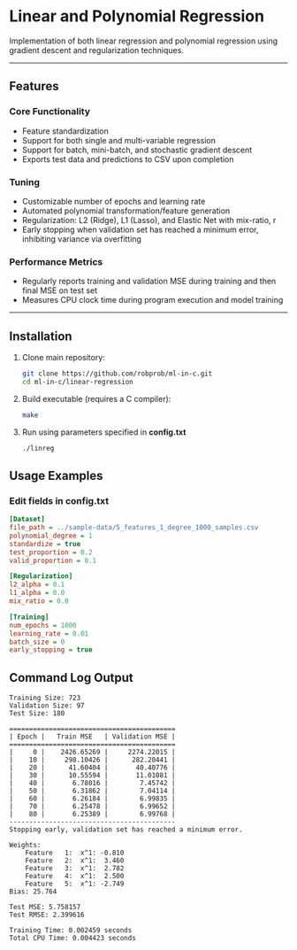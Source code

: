# Linear and Polynomial Regression
Implementation of both linear regression and polynomial regression using gradient descent and regularization techniques.

---
## Features
### Core Functionality
- Feature standardization
- Support for both single and multi-variable regression
- Support for batch, mini-batch, and stochastic gradient descent
- Exports test data and predictions to CSV upon completion

### Tuning
- Customizable number of epochs and learning rate
- Automated polynomial transformation/feature generation
- Regularization: L2 (Ridge), L1 (Lasso), and Elastic Net with mix-ratio, r
- Early stopping when validation set has reached a minimum error, inhibiting variance via overfitting

### Performance Metrics
- Regularly reports training and validation MSE during training and then final MSE on test set
- Measures CPU clock time during program execution and model training

---

## Installation
1. Clone main repository:
   ```bash
   git clone https://github.com/robprob/ml-in-c.git
   cd ml-in-c/linear-regression
   ```
2. Build executable (requires a C compiler):
   ```bash
   make
   ```
3. Run using parameters specified in **config.txt**
   ```bash
   ./linreg
   ```

## Usage Examples
### Edit fields in config.txt
```ini
[Dataset]
file_path = ../sample-data/5_features_1_degree_1000_samples.csv
polynomial_degree = 1
standardize = true
test_proportion = 0.2
valid_proportion = 0.1

[Regularization]
l2_alpha = 0.1
l1_alpha = 0.0
mix_ratio = 0.0

[Training]
num_epochs = 1000
learning_rate = 0.01
batch_size = 0
early_stopping = true
```

## Command Log Output
```plaintext
Training Size: 723
Validation Size: 97
Test Size: 180

==========================================
| Epoch |   Train MSE   | Validation MSE |
==========================================
|     0 |    2426.65269 |     2274.22015 |
|    10 |     298.10426 |      282.20441 |
|    20 |      41.60404 |       40.40776 |
|    30 |      10.55594 |       11.01081 |
|    40 |       6.78016 |        7.45742 |
|    50 |       6.31862 |        7.04114 |
|    60 |       6.26184 |        6.99835 |
|    70 |       6.25478 |        6.99652 |
|    80 |       6.25389 |        6.99768 |
------------------------------------------
Stopping early, validation set has reached a minimum error.

Weights:
    Feature   1:  x^1: -0.810
    Feature   2:  x^1:  3.460
    Feature   3:  x^1:  2.782
    Feature   4:  x^1:  2.500
    Feature   5:  x^1: -2.749
Bias: 25.764

Test MSE: 5.758157
Test RMSE: 2.399616

Training Time: 0.002459 seconds
Total CPU Time: 0.004423 seconds
```
